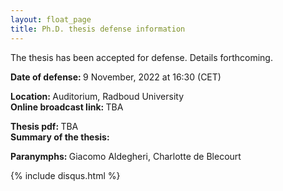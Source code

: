 ```yaml
---
layout: float_page
title: Ph.D. thesis defense information
---
```

The thesis has been accepted for defense. Details forthcoming.

<b> Date of defense: </b> 9 November, 2022 at 16:30 (CET)<br>

<b> Location: </b> Auditorium, Radboud University<br>
<b> Online broadcast link: </b> TBA<br>

<b> Thesis pdf: </b> TBA<br>
<b> Summary of the thesis: </b><br>

<b> Paranymphs: </b> Giacomo Aldegheri, Charlotte de Blecourt

{% include  disqus.html %}
